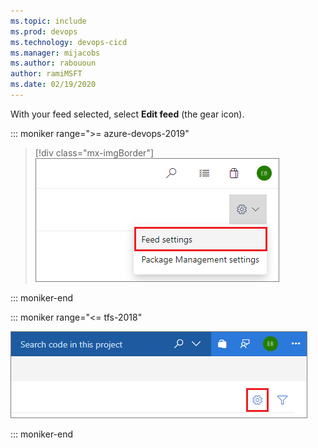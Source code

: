 ```yaml
---
ms.topic: include
ms.prod: devops
ms.technology: devops-cicd
ms.manager: mijacobs
ms.author: rabououn
author: ramiMSFT
ms.date: 02/19/2020
---
```


With your feed selected, select **Edit feed** (the gear icon).

::: moniker range=">= azure-devops-2019"

> [!div class="mx-imgBorder"] 
>![Edit feed button](../media/editfeed-azure-devops-newnav.png)
> 

::: moniker-end

::: moniker range="<= tfs-2018"

![Edit feed button](../media/editfeed.png)

::: moniker-end
